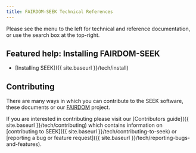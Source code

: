 ```yaml
---
title: FAIRDOM-SEEK Technical References
---
```


Please see the menu to the left for technical and reference documentation, or use the search box at the top-right.

<i class="fa-solid fa-wrench fa-5x"></i> <i class="fa-solid fa-book-atlas fa-5x"></i>


## Featured help: Installing FAIRDOM-SEEK

- [Installing SEEK]({{ site.baseurl }}/tech/install)


## Contributing

There are many ways in which you can contribute to the SEEK software, these documents or our [FAIRDOM](https://fair-dom.org) project.

If you are interested in contributing please visit our [Contributors guide]({{ site.baseurl }}/tech/contributing) which contains information on [contributing to SEEK]({{ site.baseurl }}/tech/contributing-to-seek) or [reporting a bug or feature request]({{ site.baseurl }}/tech/reporting-bugs-and-features).


